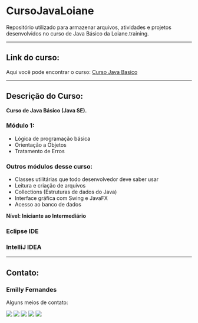 # CursoJavaLoiane
Repositório utilizado para armazenar arquivos, atividades e projetos desenvolvidos no curso de Java Básico da Loiane.training.

---
## Link do curso:
Aqui você pode encontrar o curso:
[Curso Java Basico](https://loiane.training/curso/java-basico)

---
## Descrição do Curso:
<b>Curso de Java Básico (Java SE).</b>

### Módulo 1:
* Lógica de programação básica
* Orientação a Objetos
* Tratamento de Erros

### Outros módulos desse curso:
* Classes utilitárias que todo desenvolvedor deve saber usar
* Leitura e criação de arquivos
* Collections (Estruturas de dados do Java)
* Interface gráfica com Swing e JavaFX
* Acesso ao banco de dados

<b>Nível: Iniciante ao Intermediário</b>

### Eclipse IDE

### IntelliJ IDEA


---
## Contato:
### Emilly Fernandes
Alguns meios de contato:
<div>
<a href="https://wa.me/5531989018696?text=Me+mande+um+Oi+%3A%29" target="_blank"><img src="https://img.shields.io/badge/WhatsApp-25D366?style=for-the-badge&logo=whatsapp&logoColor=white" target="_blank"></a>
<a href="https://instagram.com/emillygarai" target="_blank"><img src="https://img.shields.io/badge/-Instagram-%23E4405F?style=for-the-badge&logo=instagram&logoColor=white" target="_blank"></a>
<a href="https://twitter.com/emilly_fernads" target="_blank"><img src="https://img.shields.io/badge/Twitter-1DA1F2?style=for-the-badge&logo=twitter&logoColor=white" target="_blank"></a>
<a href = "mailto:emilly.fernandesads@gmail.com"><img src="https://img.shields.io/badge/Gmail-D14836?style=for-the-badge&logo=gmail&logoColor=white" target="_blank"></a>
<a href="https://www.linkedin.com/in/emilly-fernandes-alves-de-souza-2b451a24b" target="_blank"><img src="https://img.shields.io/badge/-LinkedIn-%230077B5?style=for-the-badge&logo=linkedin&logoColor=white" target="_blank"></a>   
</div>
